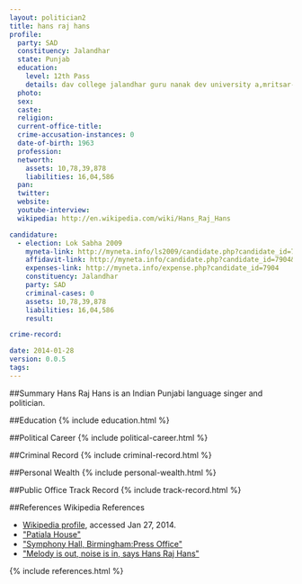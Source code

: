 ```yaml
---
layout: politician2
title: hans raj hans
profile: 
  party: SAD
  constituency: Jalandhar
  state: Punjab
  education: 
    level: 12th Pass
    details: dav college jalandhar guru nanak dev university a,mritsar-1981
  photo: 
  sex: 
  caste: 
  religion: 
  current-office-title: 
  crime-accusation-instances: 0
  date-of-birth: 1963
  profession: 
  networth: 
    assets: 10,78,39,878
    liabilities: 16,04,586
  pan: 
  twitter: 
  website: 
  youtube-interview: 
  wikipedia: http://en.wikipedia.com/wiki/Hans_Raj_Hans

candidature: 
  - election: Lok Sabha 2009
    myneta-link: http://myneta.info/ls2009/candidate.php?candidate_id=7904
    affidavit-link: http://myneta.info/candidate.php?candidate_id=7904&scan=original
    expenses-link: http://myneta.info/expense.php?candidate_id=7904
    constituency: Jalandhar 
    party: SAD
    criminal-cases: 0
    assets: 10,78,39,878
    liabilities: 16,04,586
    result:  

crime-record: 

date: 2014-01-28
version: 0.0.5
tags: 
---
```

##Summary
Hans Raj Hans is an Indian Punjabi language singer and politician.




##Education
{% include education.html %}


##Political Career
{% include political-career.html %}


##Criminal Record
{% include criminal-record.html %}


##Personal Wealth
{% include personal-wealth.html %}


##Public Office Track Record
{% include track-record.html %}


##References
Wikipedia References
- [Wikipedia profile]({{page.profile.wikipedia}}), accessed Jan 27, 2014.
- ["Patiala House"][wiki1]
- ["Symphony Hall, Birmingham:Press Office"][wiki2]
- ["Melody is out, noise is in, says Hans Raj Hans"][wiki3]

[wiki1]: http://timesofindia.indiatimes.com/entertainment/music/music-reviews/Patiala-House/articleshow/7302466.cms
[wiki2]: http://www.symphonyhall.co.uk/press_office.asp?id=38
[wiki3]: http://articles.timesofindia.indiatimes.com/2003-06-29/chandigarh/27196682_1_hans-raj-hans-cadets-sufi-singer


{% include references.html %}